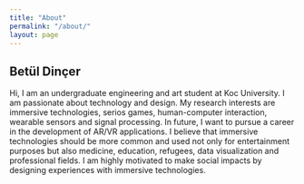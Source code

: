 ```yaml
---
title: "About"
permalink: "/about/"
layout: page
---
```


## Betül Dinçer

Hi, I am an undergraduate engineering and art student at Koc University. I am passionate about technology and design. My research interests are immersive technologies, serios games, human-computer interaction, wearable sensors and signal processing. In future, I want to pursue a career in the development of AR/VR applications. I believe that immersive technologies should be more common and used not only for entertainment purposes but also medicine, education, refugees, data visualization and professional fields. I am highly motivated to make social impacts by designing experiences with immersive technologies. 



